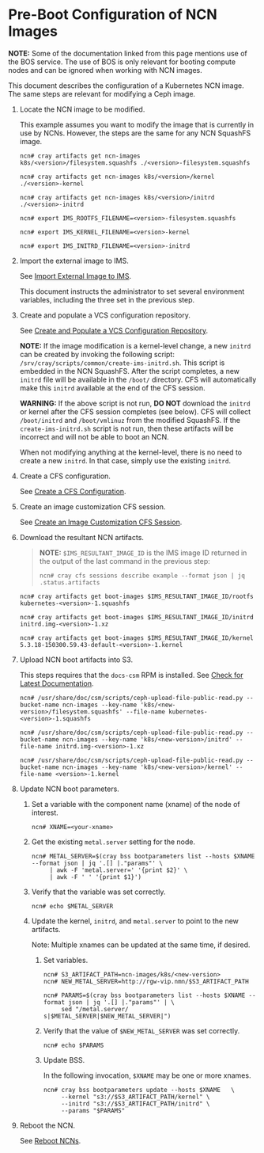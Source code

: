 # Pre-Boot Configuration of NCN Images

**NOTE:** Some of the documentation linked from this page mentions use of the BOS service. The use of BOS
is only relevant for booting compute nodes and can be ignored when working with NCN images.

This document describes the configuration of a Kubernetes NCN image. The same steps are relevant for modifying
a Ceph image.

1. Locate the NCN image to be modified.

    This example assumes you want to modify the image that is currently in use by NCNs. However, the steps
    are the same for any NCN SquashFS image.

    ```console
    ncn# cray artifacts get ncn-images k8s/<version>/filesystem.squashfs ./<version>-filesystem.squashfs

    ncn# cray artifacts get ncn-images k8s/<version>/kernel ./<version>-kernel

    ncn# cray artifacts get ncn-images k8s/<version>/initrd ./<version>-initrd

    ncn# export IMS_ROOTFS_FILENAME=<version>-filesystem.squashfs

    ncn# export IMS_KERNEL_FILENAME=<version>-kernel

    ncn# export IMS_INITRD_FILENAME=<version>-initrd
    ```

1. Import the external image to IMS.

    See [Import External Image to IMS](../image_management/Import_External_Image_to_IMS.md).

    This document instructs the administrator to set several environment variables, including the three set in
    the previous step.

1. Create and populate a VCS configuration repository.

    See [Create and Populate a VCS Configuration Repository](Create_and_Populate_a_VCS_Configuration_Repository.md).

   **NOTE:** If the image modification is a kernel-level change, a new `initrd` can be created by invoking
   the following script: `/srv/cray/scripts/common/create-ims-initrd.sh`. This script is embedded in the
   NCN SquashFS. After the script completes, a new `initrd` file will be available in the `/boot/` directory. CFS will
   automatically make this `initrd` available at the end of the CFS session.

   **WARNING:** If the above script is not run, **DO NOT** download the `initrd` or kernel after the
   CFS session completes (see below). CFS will collect `/boot/initrd` and `/boot/vmlinuz` from the modified
   SquashFS. If the `create-ims-initrd.sh` script is not run, then these artifacts will be incorrect and
   will not be able to boot an NCN.

   When not modifying anything at the kernel-level, there is no need to create a new `initrd`. In
   that case, simply use the existing `initrd`.

1. Create a CFS configuration.

    See [Create a CFS Configuration](Create_a_CFS_Configuration.md).

1. Create an image customization CFS session.

    See [Create an Image Customization CFS Session](Create_an_Image_Customization_CFS_Session.md).

1. Download the resultant NCN artifacts.

    > **NOTE:** `$IMS_RESULTANT_IMAGE_ID` is the IMS image ID returned in the output of the last command
    > in the previous step:
    >
    > ```console
    > ncn# cray cfs sessions describe example --format json | jq .status.artifacts
    > ```

    ```console
    ncn# cray artifacts get boot-images $IMS_RESULTANT_IMAGE_ID/rootfs kubernetes-<version>-1.squashfs

    ncn# cray artifacts get boot-images $IMS_RESULTANT_IMAGE_ID/initrd initrd.img-<version>-1.xz

    ncn# cray artifacts get boot-images $IMS_RESULTANT_IMAGE_ID/kernel 5.3.18-150300.59.43-default-<version>-1.kernel
    ```

1. Upload NCN boot artifacts into S3.

    This steps requires that the `docs-csm` RPM is installed. See [Check for Latest Documentation](../../update_product_stream/index.md#documentation).

    ```console
    ncn# /usr/share/doc/csm/scripts/ceph-upload-file-public-read.py --bucket-name ncn-images --key-name 'k8s/<new-version>/filesystem.squashfs' --file-name kubernetes-<version>-1.squashfs

    ncn# /usr/share/doc/csm/scripts/ceph-upload-file-public-read.py --bucket-name ncn-images --key-name 'k8s/<new-version>/initrd' --file-name initrd.img-<version>-1.xz

    ncn# /usr/share/doc/csm/scripts/ceph-upload-file-public-read.py --bucket-name ncn-images --key-name 'k8s/<new-version>/kernel' --file-name <version>-1.kernel
    ```

1. Update NCN boot parameters.

    1. Set a variable with the component name (xname) of the node of interest.

        ```console
        ncn# XNAME=<your-xname>
        ```

    1. Get the existing `metal.server` setting for the node.

        ```console
        ncn# METAL_SERVER=$(cray bss bootparameters list --hosts $XNAME --format json | jq '.[] |."params"' \
             | awk -F 'metal.server=' '{print $2}' \
             | awk -F ' ' '{print $1}')
        ```

    1. Verify that the variable was set correctly.

        ```console
        ncn# echo $METAL_SERVER
        ````

    1. Update the kernel, `initrd`, and `metal.server` to point to the new artifacts.

        Note: Multiple xnames can be updated at the same time, if desired.

        1. Set variables.

            ```console
            ncn# S3_ARTIFACT_PATH=ncn-images/k8s/<new-version>
            ncn# NEW_METAL_SERVER=http://rgw-vip.nmn/$S3_ARTIFACT_PATH

            ncn# PARAMS=$(cray bss bootparameters list --hosts $XNAME --format json | jq '.[] |."params"' | \
                 sed "/metal.server/ s|$METAL_SERVER|$NEW_METAL_SERVER|")
            ```

        1. Verify that the value of `$NEW_METAL_SERVER` was set correctly.

            ```console
            ncn# echo $PARAMS
            ```

        1. Update BSS.

            In the following invocation, `$XNAME` may be one or more xnames.

            ```console
            ncn# cray bss bootparameters update --hosts $XNAME   \
                 --kernel "s3://$S3_ARTIFACT_PATH/kernel" \
                 --initrd "s3://$S3_ARTIFACT_PATH/initrd" \
                 --params "$PARAMS"
            ```

1. Reboot the NCN.

    See [Reboot NCNs](../node_management/Reboot_NCNs.md).
